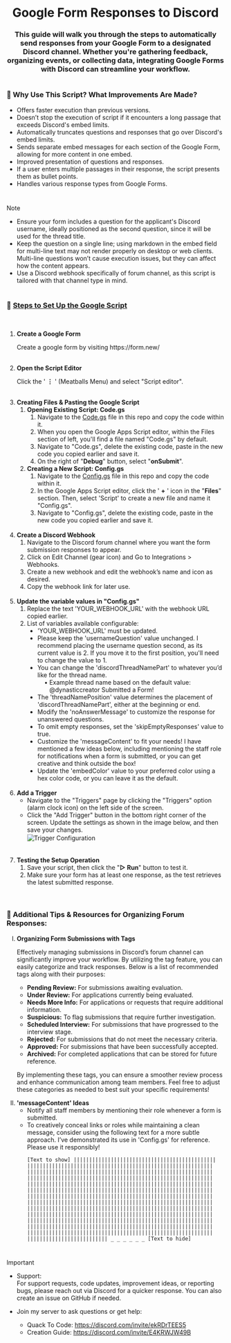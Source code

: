 <!-- Title & Description -->
<h1></h1>
<h1 align="center">Google Form Responses to Discord</h1>
<h3 align="center">
    This guide will walk you through the steps to automatically send responses from your Google Form to a designated Discord channel. Whether you're gathering feedback, organizing events, or collecting data, integrating Google Forms with Discord can streamline your workflow.
</h3>

<!-- Why Use This Script -->
<h1></h1>
<h3>🤔 Why Use This Script? What Improvements Are Made?</h3>
<ul>
    <li>Offers faster execution than previous versions.</li>
    <li>Doesn’t stop the execution of script if it encounters a long passage that exceeds Discord's embed limits.</li>
    <li>Automatically truncates questions and responses that go over Discord's embed limits.</li>
    <li>Sends separate embed messages for each section of the Google Form, allowing for more content in one embed.</li>
    <li>Improved presentation of questions and responses.</li>
    <li>If a user enters multiple passages in their response, the script presents them as bullet points.</li>
    <li>Handles various response types from Google Forms.</li>
</ul>

<!-- Prerequisites -->
<h1></h1>

> [!NOTE]
> - Ensure your form includes a question for the applicant's Discord username, ideally positioned as the second question, since it will be used for the thread title.
> - Keep the question on a single line; using markdown in the embed field for multi-line text may not render properly on desktop or web clients. Multi-line questions won’t cause execution issues, but they can affect how the content appears.
> - Use a Discord webhook specifically of forum channel, as this script is tailored with that channel type in mind.

<!-- Steps-by-Step Instructions -->
<h1></h1>
<h3>📝 <u>Steps to Set Up the Google Script</u></h3><br>
<ol>
    <li>  <!-- Step 1 -->
        <strong>Create a Google Form</strong>
        <p>Create a google form by visiting https://form.new/</p>
    </li><br>
    <li>  <!-- Step 2 -->
        <strong>Open the Script Editor</strong>
        <p>Click the ' <strong>⋮</strong> ' (Meatballs Menu) and select "Script editor".</p>
    </li><br>
    <li>  <!-- Step 3 -->
        <strong>Creating Files & Pasting the Google Script</strong>
        <ol>
            <li>  <!-- Step 3.1 -->
                <strong>Opening Existing Script: Code.gs</strong>
                <ol>
                    <li>Navigate to the <a href = "Google_Apps_Script_V2\Code.gs">Code.gs</a> file in this repo and copy the code within it.</li>
                    <li>When you open the Google Apps Script editor, within the Files section of left, you'll find a file named "Code.gs" by default.</li>
                    <li>Navigate to "Code.gs", delete the existing code, paste in the new code you copied earlier and save it.</li>
                    <li>On the right of "<strong>Debug</strong>" button, select "<strong>onSubmit</strong>".</li>
                </ol>
            </li>
            <li>  <!-- Step 3.2 -->
                <strong>Creating a New Script: Config.gs</strong>
                <ol>
                    <li>Navigate to the <a href = "Google_Apps_Script_V2\Config.gs">Config.gs</a> file in this repo and copy the code within it.</li>
                    <li>In the Google Apps Script editor, click the ' <strong>+</strong> ' icon in the "<strong>Files</strong>" section. Then, select 'Script' to create a new file and name it "Config.gs".</li>
                    <li>Navigate to "Config.gs", delete the existing code, paste in the new code you copied earlier and save it.</li>
                </ol>
            </li>
        </ol>
    </li><br>
    <li>  <!-- Step 4 -->
        <strong>Create a Discord Webhook</strong>
        <ol>
            <li>Navigate to the Discord forum channel where you want the form submission responses to appear.</li>
            <li>Click on Edit Channel (gear icon) and Go to Integrations > Webhooks.</li>
            <li>Create a new webhook and edit the webhook’s name and icon as desired.</li>
            <li>Copy the webhook link for later use.</li>
        </ol>
    </li><br>
    <li>  <!-- Step 5 -->
        <strong>Update the variable values in "Config.gs"</strong>
        <ol>
            <li>Replace the text 'YOUR_WEBHOOK_URL' with the webhook URL copied earlier.</li>
            <li>List of variables available configurable:
                <ul type = "disc">
                    <li>'YOUR_WEBHOOK_URL' must be updated.</li>
                    <li>Please keep the 'usernameQuestion' value unchanged. I recommend placing the username question second, as its current value is 2. If you move it to the first position, you'll need to change the value to 1.</li>
                    <li>
                        You can change the 'discordThreadNamePart' to whatever you’d like for the thread name.
                        <br>&nbsp;&nbsp;&nbsp;&nbsp;• Example thread name based on the default value:
                        <br>&nbsp;&nbsp;&nbsp;&nbsp;&nbsp;&nbsp;&nbsp;@dynasticcreator Submitted a Form!
                    </li>
                    <li>The 'threadNamePosition' value determines the placement of 'discordThreadNamePart', either at the beginning or end.</li>
                    <li>Modify the 'noAnswerMessage' to customize the response for unanswered questions.</li>
                    <li>To omit empty responses, set the 'skipEmptyResponses' value to true.</li>
                    <li>Customize the 'messageContent' to fit your needs! I have mentioned a few ideas below, including mentioning the staff role for notifications when a form is submitted, or you can get creative and think outside the box!</li>
                    <li>Update the 'embedColor' value to your preferred color using a hex color code, or you can leave it as the default.</li>
                </ul>
            </li>
        </ol>
    </li><br>
    <li>  <!-- Step 6 -->
        <strong>Add a Trigger</strong>
        <ul>
            <li>Navigate to the "Triggers" page by clicking the "Triggers" option (alarm clock icon) on the left side of the screen.</li>
            <li>
                Click the "Add Trigger" button in the bottom right corner of the screen. Update the settings as shown in the image below, and then save your changes.<br>
                <a rel="noopener">
                    <img alt="Trigger Configuration" align="center" src="https://github.com/mouryaabhay/Google_Form_Response_To_Discord/assets/158826825/3a9ec28e-8878-48fa-9282-d466e8d54529">
                </a>
            </li><br>
        </ul>
    </li><br>
    <li>  <!-- Step 7 -->
        <strong>Testing the Setup Operation</strong>
        <ol>
            <li>Save your script, then click the "<strong>▷ Run</strong>" button to test it.</li>
            <li>Make sure your form has at least one response, as the test retrieves the latest submitted response.</li>
        </ol>
    </li><br>
</ol>

<h1></h1>
<h3>📝 Additional Tips & Resources for Organizing Forum Responses:</h3>

<ol type="I">
    <li>
        <strong>Organizing Form Submissions with Tags</strong>
        <p>Effectively managing submissions in Discord’s forum channel can significantly improve your workflow. By utilizing the tag feature, you can easily categorize and track responses. Below is a list of recommended tags along with their purposes:</p>
        <ul>
            <li><strong>Pending Review:</strong> For submissions awaiting evaluation.</li>
            <li><strong>Under Review:</strong> For applications currently being evaluated.</li>
            <li><strong>Needs More Info:</strong> For applications or requests that require additional information.</li>
            <li><strong>Suspicious:</strong> To flag submissions that require further investigation.</li>
            <li><strong>Scheduled Interview:</strong> For submissions that have progressed to the interview stage.</li>
            <li><strong>Rejected:</strong> For submissions that do not meet the necessary criteria.</li>
            <li><strong>Approved:</strong> For submissions that have been successfully accepted.</li>
            <li><strong>Archived:</strong> For completed applications that can be stored for future reference.</li>
        </ul>
        <p>By implementing these tags, you can ensure a smoother review process and enhance communication among team members. Feel free to adjust these categories as needed to best suit your specific requirements!</p>
    </li>
    <li>
        <strong>'messageContent' Ideas</strong>
        <ul>
            <li>Notify all staff members by mentioning their role whenever a form is submitted.</li>
            <li>To creatively conceal links or roles while maintaining a clean message, consider using the following text for a more subtle approach. I’ve demonstrated its use in 'Config.gs' for reference. Please use it responsibly!<br><pre><code>[Text to show] ||​||||​||||​||||​||||​||||​||||​||||​||||​||||​||||​||||​||||​||||​||||​||||​||||​||||​||||​||||​||||​||||​||||​||||​||||​||||​||||​||||​||||​||||​||||​||||​||||​||||​||||​||||​||||​||||​||||​||||​||||​||||​||||​||||​||||​||||​||||​||||​||||​||||​||||​||||​||||​||||​||||​||||​||||​||||​||||​||||​||||​||||​||||​||||​||||​||||​||||​||||​||||​||||​||||​||||​||||​||||​||||​||||​||||​||||​||||​||||​||||​||||​||||​||||​||||​||||​||||​||||​||||​||||​||||​||||​||||​||||​||||​||||​||||​||||​||||​||||​||||​||||​||||​||||​||||​||||​||||​||||​||||​||||​||||​||||​||||​||||​||||​||||​||||​||||​||||​||||​||||​||||​||||​||||​||||​||||​||||​||||​||||​||||​||||​||||​||||​||||​||||​||||​||||​||||​||||​||||​||||​||||​||||​||||​||||​||||​||||​||||​||||​||||​||||​||||​||||​||||​||||​||||​||||​||||​||||​||||​||||​||||​||||​||||​||||​||||​||||​||||​||||​||||​||||​||||​||||​||||​||||​||||​||||​||||​||||​||||​||||​||||​||||​||||​||||​||||​||||​||||​||||​||||​||||​||||​||||​||||​||||​||||​||||​||||​|| _ _ _ _ _ _ [Text to hide]</code></pre></li>
        </ul>
    </li>
</ol>

<h1></h1>

> [!IMPORTANT]
> - Support:<br>
>        For support requests, code updates, improvement ideas, or reporting bugs, please reach out via Discord for a quicker response. You can also create an issue on GitHub if needed.
>
> - Join my server to ask questions or get help:<br>
>     - Quack To Code: https://discord.com/invite/ekRDrTEES5<br>
>     - Creation Guide: https://discord.com/invite/E4KRWJW49B